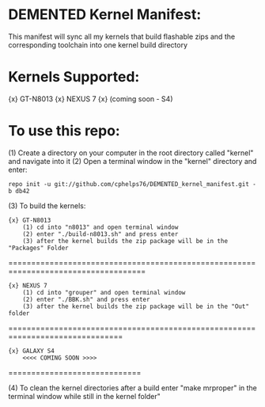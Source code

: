 DEMENTED Kernel Manifest:
=========================

This manifest will sync all my kernels that build flashable zips and the corresponding toolchain into one kernel build directory

Kernels Supported:
==================

{x} GT-N8013
{x} NEXUS 7
{x} (coming soon - S4)

To use this repo:
=================

(1) Create a directory on your computer in the root directory called "kernel" and navigate into it
(2) Open a terminal window in the "kernel" directory and enter:

    repo init -u git://github.com/cphelps76/DEMENTED_kernel_manifest.git -b db42

(3) To build the kernels:

    {x} GT-N8013
        (1) cd into "n8013" and open terminal window
        (2) enter "./build-n8013.sh" and press enter
        (3) after the kernel builds the zip package will be in the "Packages" Folder
====================================================================================

    {x} NEXUS 7
        (1) cd into "grouper" and open terminal window
        (2) enter "./BBK.sh" and press enter
        (3) after the kernel builds the zip package will be in the "Out" folder
===============================================================================

    {x} GALAXY S4
        <<<< COMING SOON >>>>
=============================

(4) To clean the kernel directories after a build enter "make mrproper" in the terminal window while still in the kernel folder"
